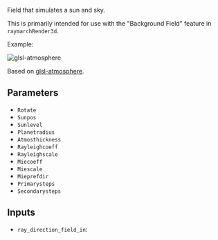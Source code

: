 Field that simulates a sun and sky.

This is primarily intended for use with the "Background Field" feature in `raymarchRender3d`.

Example:

![glsl-atmosphere](https://raw.githubusercontent.com/wwwtyro/glsl-atmosphere/master/images/atmosphere.png)

Based on [glsl-atmosphere](https://github.com/wwwtyro/glsl-atmosphere/).

## Parameters

* `Rotate`
* `Sunpos`
* `Sunlevel`
* `Planetradius`
* `Atmosthickness`
* `Rayleighcoeff`
* `Rayleighscale`
* `Miecoeff`
* `Miescale`
* `Mieprefdir`
* `Primarysteps`
* `Secondarysteps`

## Inputs

* `ray_direction_field_in`: 